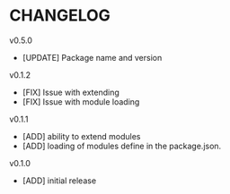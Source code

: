 # CHANGELOG

v0.5.0
- [UPDATE] Package name and version

v0.1.2
 - [FIX] Issue with extending
 - [FIX] Issue with module loading

v0.1.1
 - [ADD] ability to extend modules
 - [ADD] loading of modules define in the package.json.

v0.1.0
 - [ADD] initial release
